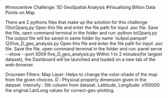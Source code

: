 #Innocentive Challenge: 5D GeoSpatial Analysis
#Visualising Billion Data Points on Map

There are 2 pythons files that make up the solution for this challenge
(1)txt2parq.py
Open this file and enter the file path for input .asc file.
Save the file, open command terminal in the folder and run: python txt2parq.py
The output file will be saved in same folder by name 'output.parquet'
(2)five_D_geo_analysis.py
Open this file and enter the file path for input .asc file.
Save the file, open command terminal in the folder and run: 
panel serve --show --port 5009 five_D_geo_analysis.py
Within 1 to 2 minutes(for largest dataset), the Dashboard will be launched and loaded
on a new tab of the web-browser.

Onscreen Filters:
Map Layer: Helps to change the color-shade of the map from the given choices.
D : Physical property dimension given in the dataset.
Intensity : 5th column from dataset.
Lattitude, Longitude: x100000 the original Lat/Long values for correct-geo-plotting.
